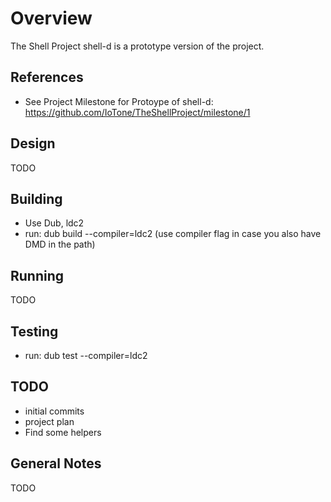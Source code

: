 # Overview

The Shell Project shell-d is a prototype version of the project.

## References

- See Project Milestone for Protoype of shell-d: https://github.com/IoTone/TheShellProject/milestone/1

## Design

TODO

## Building

- Use Dub, ldc2
- run: dub build --compiler=ldc2 (use compiler flag in case you also have DMD in the path)

## Running

TODO

## Testing

- run: dub test --compiler=ldc2

## TODO

- initial commits
- project plan
- Find some helpers

## General Notes

TODO
